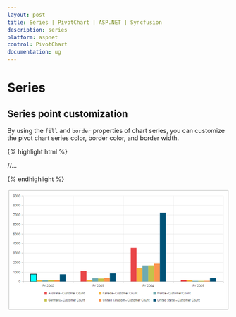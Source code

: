 ```yaml
---
layout: post
title: Series | PivotChart | ASP.NET | Syncfusion
description: series
platform: aspnet
control: PivotChart
documentation: ug
---
```


# Series

## Series point customization

By using the `fill` and `border` properties of chart series, you can customize the pivot chart series color, border color, and border width.
 
{% highlight html %}

<html xmlns="http://www.w3.org/1999/xhtml">
//...

<body>
    <ej:PivotChart ID="MyPivotChart1" runat="server" Url="/RelationalChartService.svc" ClientIDMode="Static">
        <ClientSideEvents Load="loadTheme" SeriesRendering="onSeriesRenders" />
          <Size Width="100%" Height="460px"></Size>
    </ej:PivotChart>
    <script type="text/javascript">
        function onSeriesRenders(args) {
            this.model.series[0].points[0].fill = "aqua";
            this.model.series[0].points[0].border = {
                color: "black",
                width: 2
            };
        }
    </script>
</body>

</html>                                           

{% endhighlight %}

![](Series_images/Series_img1.png)